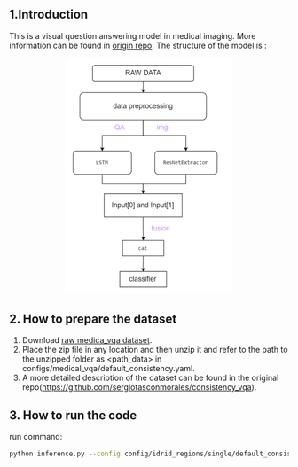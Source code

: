 ## 1.Introduction
This is a visual question answering model in medical imaging. More information can be found in [origin repo](https://github.com/sergiotasconmorales/consistency_vqa).
The structure of the model is :

<center>
<img src = "../../figures/vqa_structure.png" width = 60%>
</img>
</center>

## 2. How to prepare the dataset
1. Download [raw medica_vqa dataset](https://zenodo.org/record/6784358). 
2. Place the zip file in any location and then unzip it and refer to the path to the unzipped folder as <path_data> in configs/medical_vqa/default_consistency.yaml. 
3. A more detailed description of the dataset can be found in the original repo(https://github.com/sergiotasconmorales/consistency_vqa).
## 3. How to run the code
run command:
```bash 
python inference.py --config config/idrid_regions/single/default_consistency.yaml --options normal/encoder/fusion/head
```
